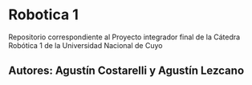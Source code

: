 # Robotica 1
Repositorio correspondiente al Proyecto integrador final de la Cátedra Robótica 1 de la Universidad Nacional de Cuyo

## Autores: Agustín Costarelli y Agustín Lezcano
